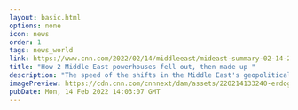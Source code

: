 ```yaml
---
layout: basic.html
options: none
icon: news
order: 1
tags: news_world
link: https://www.cnn.com/2022/02/14/middleeast/mideast-summary-02-14-2022-intl/index.html
title: "How 2 Middle East powerhouses fell out, then made up "
description: "The speed of the shifts in the Middle East's geopolitical scene is enough to give even the most seasoned regional observers whiplash "
imagePreview: https://cdn.cnn.com/cnnnext/dam/assets/220214133240-erdogan-mbz-split-file-video-synd-2.jpg
pubDate: Mon, 14 Feb 2022 14:03:07 GMT
---
```

